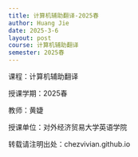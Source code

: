 ```yaml
---
title: 计算机辅助翻译-2025春
author: Huang Jie
date: 2025-3-6
layout: post
course: 计算机辅助翻译
semester: 2025春
---
```


课程：计算机辅助翻译

授课学期：2025春

教师：黄婕

授课单位：对外经济贸易大学英语学院

转载请注明出处：chezvivian.github.io



